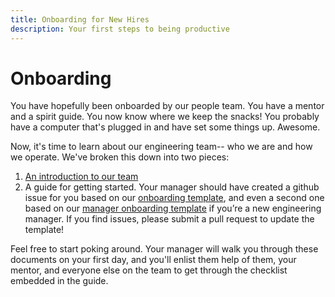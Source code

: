 ```yaml
---
title: Onboarding for New Hires
description: Your first steps to being productive
---
```


# Onboarding

You have hopefully been onboarded by our people team. You have a mentor and a spirit guide. You now know where we
keep the snacks! You probably have a computer that's plugged in and have set some things up. Awesome.

Now, it's time to learn about our engineering team-- who we are and how we operate. We've broken this down into two
pieces:

1. [An introduction to our team](/onboarding/engineering-introduction.md)
2. A guide for getting started. Your manager should have created a github issue for you based on our
   [onboarding template](https://github.com/artsy/potential/blob/master/.github/ISSUE_TEMPLATE/engineering-onboarding.md),
   and even a second one based on our
   [manager onboarding template](https://github.com/artsy/potential/blob/master/.github/ISSUE_TEMPLATE/engineering-manager-onboarding.md)
   if you’re a new engineering manager. If you find issues, please submit a pull request to update the template!

Feel free to start poking around. Your manager will walk you through these documents on your first day, and you'll
enlist them help of them, your mentor, and everyone else on the team to get through the checklist embedded in the
guide.

